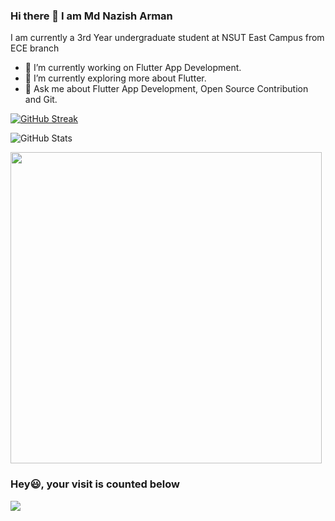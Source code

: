 ### Hi there 👋 I am Md Nazish Arman

I am currently a 3rd Year undergraduate student at NSUT East Campus from ECE branch

- 🔭 I’m currently working on Flutter App Development.
- 🌱 I’m currently exploring more about Flutter.
- 💬 Ask me about Flutter App Development, Open Source Contribution and Git.

[![GitHub Streak](http://github-readme-streak-stats.herokuapp.com?user=mdnazisharman2803&theme=dracula&date_format=j%20M%5B%20Y%5D)](https://git.io/streak-stats)

![GitHub Stats](https://github-readme-stats.vercel.app/api?username=mdnazisharman2803&theme=radical&show_icons=true)

<div align="left">
<img src="https://github-readme-stats.vercel.app/api/top-langs/?username=mdnazisharman2803&layout=compact&theme=react&count_private=true" /width=498>
</div>

### Hey😃, your visit is counted below

  <img src="https://profile-counter.glitch.me/mdnazisharman2803/count.svg" />
</div>
